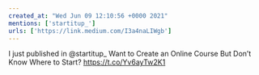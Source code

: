 ```yaml
---
created_at: "Wed Jun 09 12:10:56 +0000 2021"
mentions: ['startitup_']
urls: ['https://link.medium.com/I3a4naLIWgb']
---
```


I just published in @startitup_ Want to Create an Online Course But Don’t Know Where to Start? https://t.co/Yv6ayTw2K1